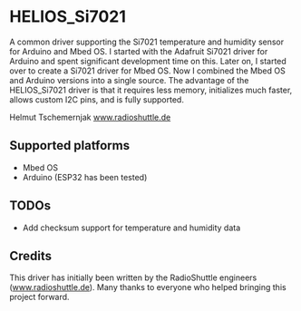 # HELIOS_Si7021

A common driver supporting the Si7021 temperature and humidity sensor for Arduino and Mbed OS. I started with the Adafruit Si7021 driver for Arduino and spent significant development time on this. Later on, I started over to create a Si7021 driver for Mbed OS. Now I combined the Mbed OS and Arduino versions into a single source. The advantage of the HELIOS_Si7021 driver is that it requires less memory, initializes much faster, allows custom I2C pins, and is fully supported.

Helmut Tschemernjak
www.radioshuttle.de

## Supported platforms
- Mbed OS
- Arduino (ESP32 has been tested)


## TODOs
- Add checksum support for temperature and humidity data

##  Credits
This driver has initially been written by the RadioShuttle engineers (www.radioshuttle.de). Many thanks to everyone who helped bringing this project forward.

